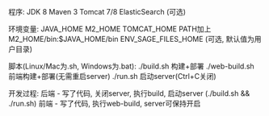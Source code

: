 程序:
JDK 8
Maven 3
Tomcat 7/8
  ElasticSearch (可选)

环境变量:
JAVA_HOME
M2_HOME
TOMCAT_HOME
PATH加上M2_HOME/bin:$JAVA_HOME/bin
  ENV_SAGE_FILES_HOME (可选, 默认值为用户目录)

脚本(Linux/Mac为.sh, Windows为.bat):
./build.sh 构建+部署
./web-build.sh 前端构建+部署(无需重启server)
./run.sh 启动server(Ctrl+C关闭)

开发过程:
后端 - 写了代码, 关闭server, 执行build, 启动server (./build.sh && ./run.sh)
前端 - 写了代码, 执行web-build, server可保持开启